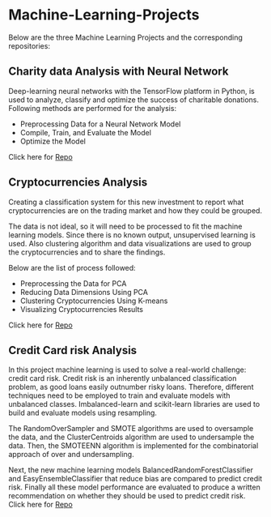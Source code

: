 # Machine-Learning-Projects

Below are the three Machine Learning Projects and the corresponding repositories:

## Charity data Analysis with Neural Network

Deep-learning neural networks with the TensorFlow platform in Python, is used to analyze, classify and optimize the success of charitable donations. Following methods are performed for the analysis:

* Preprocessing Data for a Neural Network Model
* Compile, Train, and Evaluate the Model
* Optimize the Model

Click here for [Repo](https://github.com/saranyadurairaju/Module19-Final-Assignment-Analysis)

## Cryptocurrencies Analysis

Creating a classification system for this new investment to report what cryptocurrencies are on the trading market and how they could be grouped.

The data is not ideal, so it will need to be processed to fit the machine learning models. Since there is no known output, unsupervised learning is used. Also clustering algorithm and data visualizations are used to group the cryptocurrencies and to share the findings. 

Below are the list of process followed:

* Preprocessing the Data for PCA
* Reducing Data Dimensions Using PCA
* Clustering Cryptocurrencies Using K-means
* Visualizing Cryptocurrencies Results

Click here for [Repo](https://github.com/saranyadurairaju/Module18-Final-Assignment-Analysis)

## Credit Card risk Analysis

In this project machine learning is used to solve a real-world challenge: credit card risk. Credit risk is an inherently unbalanced classification problem, as good loans easily outnumber risky loans. Therefore, different techniques need to be employed to train and evaluate models with unbalanced classes. Imbalanced-learn and scikit-learn libraries are used to build and evaluate models using resampling.

The RandomOverSampler and SMOTE algorithms are used to oversample the data, and the ClusterCentroids algorithm are used to undersample the data. Then, the SMOTEENN algorithm is implemented for the combinatorial approach of over and undersampling. 

Next, the new machine learning models BalancedRandomForestClassifier and EasyEnsembleClassifier that reduce bias are compared to predict credit risk. Finally all these model performance are evaluated to produce a written recommendation on whether they should be used to predict credit risk. Click here for [Repo](https://github.com/saranyadurairaju/Module17-Final-Assignment-Analysis)


